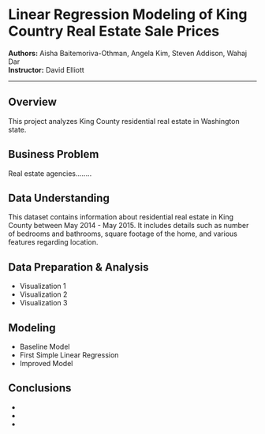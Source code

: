 # Linear Regression Modeling of King Country Real Estate Sale Prices
<p>
<b>Authors:</b> Aisha Baitemoriva-Othman, Angela Kim, Steven Addison, Wahaj Dar
<br>
<b>Instructor:</b> David Elliott
</p>


----------


## Overview
This project analyzes King County residential real estate in Washington state.


## Business Problem
Real estate agencies........


## Data Understanding
This dataset contains information about residential real estate in King County between May 2014 - May 2015. It includes details such as number of bedrooms and bathrooms, square footage of the home, and various features regarding location.


## Data Preparation & Analysis
* Visualization 1
* Visualization 2
* Visualization 3



## Modeling
* Baseline Model
* First Simple Linear Regression
* Improved Model


## Conclusions
*
*
*

